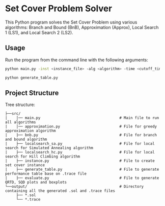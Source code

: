 # Set Cover Problem Solver

This Python program solves the Set Cover Problem using various algorithms: Branch and Bound (BnB), Approximation (Approx), Local Search 1 (LS1), and Local Search 2 (LS2).

## Usage
Run the program from the command line with the following arguments:

```bash
python main.py -inst <instance_file> -alg <algorithm> -time <cutoff_time> -seed <random_seed>

python generate_table.py
```

## Project Structure


Tree structure:
```
├──src/
|    │── main.py                                    # Main file to run all algorithms
|    │── approximation.py                           # File for greedy approximation algorithm
|    ├── bnb.py                                     # File for branch and bound algorithm 
|    ├── localsearch_sa.py                          # File for local search for Simulated Annealing algorithm
|    ├── localsearch_hc.py                          # File for local search for Hill Climbing algorithm
|    ├── instance.py                                # File to create set cover instance
|    ├── generate_table.py                          # File to generate performance table base on .trace file
|    ├── evaluate.py                                # File to generate QRTD, SQD plots and boxplots
└──output/                                          # Directory containing all the generated .sol and .trace files
     ├── *.sol
     └── *.trace

